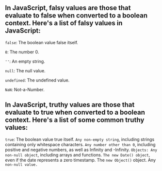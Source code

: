 
## In JavaScript, falsy values are those that evaluate to false when converted to a boolean context. Here's a list of falsy values in JavaScript:

```false```: The boolean value false itself.

```0```: The number 0.

```''```: An empty string.

```null```: The null value.

```undefined```: The undefined value.

```NaN```: Not-a-Number.

## In JavaScript, truthy values are those that evaluate to true when converted to a boolean context. Here's a list of some common truthy values:

```true```: The boolean value true itself.
```Any non-empty string```, including strings containing only whitespace characters.
```Any number other than 0```, including positive and negative numbers, as well as Infinity and -Infinity.
```Objects: Any non-null object```, including arrays and functions.
```The new Date() object```, even if the date represents a zero timestamp.
The ```new Object()``` object.
Any ```non-null value.```
